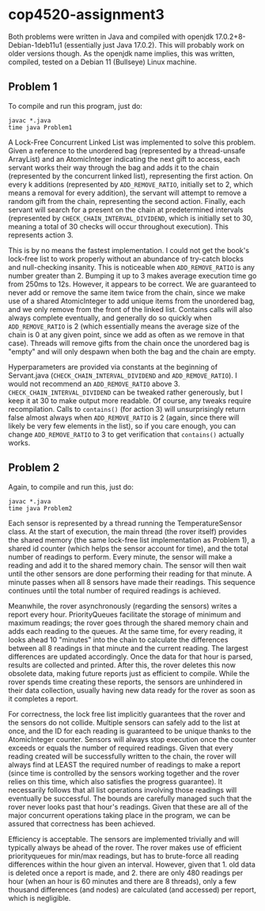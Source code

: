 # cop4520-assignment3

Both problems were written in Java and compiled with openjdk 17.0.2+8-Debian-1deb11u1 (essentially just Java 17.0.2). This will probably work on older versions though. As the openjdk name implies, this was written, compiled, tested on a Debian 11 (Bullseye) Linux machine.

## Problem 1

To compile and run this program, just do:
  
    javac *.java
    time java Problem1

A Lock-Free Concurrent Linked List was implemented to solve this problem. Given a reference to the unordered bag (represented by a thread-unsafe ArrayList) and an AtomicInteger indicating the next gift to access, each servant works their way through the bag and adds it to the chain (represented by the concurrent linked list), representing the first action. On every k additions (represented by `ADD_REMOVE_RATIO`, initially set to 2, which means a removal for every addition), the servant will attempt to remove a random gift from the chain, representing the second action. Finally, each servant will search for a present on the chain at predetermined intervals (represented by `CHECK_CHAIN_INTERVAL_DIVIDEND`, which is initially set to 30, meaning a total of 30 checks will occur throughout execution).  This represents action 3.

This is by no means the fastest implementation. I could not get the book's lock-free list to work properly without an abundance of try-catch blocks and null-checking insanity. This is noticeable when `ADD_REMOVE_RATIO` is any number greater than 2. Bumping it up to 3 makes average execution time go from 250ms to 12s. However, it appears to be correct. We are guaranteed to never add or remove the same item twice from the chain, since we make use of a shared AtomicInteger to add unique items from the unordered bag, and we only remove from the front of the linked list. Contains calls will also always complete eventually, and generally do so quickly when `ADD_REMOVE_RATIO` is 2 (which essentially means the average size of the chain is 0 at any given point, since we add as often as we remove in that case). Threads will remove gifts from the chain once the unordered bag is "empty" and will only despawn when both the bag and the chain are empty.

Hyperparameters are provided via constants at the beginning of Servant.java (`CHECK_CHAIN_INTERVAL_DIVIDEND` and `ADD_REMOVE_RATIO`). I would not recommend an `ADD_REMOVE_RATIO` above 3. `CHECK_CHAIN_INTERVAL_DIVIDEND` can be tweaked rather generously, but I keep it at 30 to make output more readable. Of course, any tweaks require recompilation. Calls to `contains()` (for action 3) will unsurprisingly return false almost always when `ADD_REMOVE_RATIO` is 2 (again, since there will likely be very few elements in the list), so if you care enough, you can change `ADD_REMOVE_RATIO` to 3 to get verification that `contains()` actually works.

## Problem 2

Again, to compile and run this, just do:

    javac *.java
    time java Problem2
    
Each sensor is represented by a thread running the TemperatureSensor class. At the start of execution, the main thread (the rover itself) provides the shared memory (the same lock-free list implementation as Problem 1), a shared id counter (which helps the sensor account for time), and the total number of readings to perform. Every minute, the sensor will make a reading and add it to the shared memory chain. The sensor will then wait until the other sensors are done performing their reading for that minute. A minute passes when all 8 sensors have made their readings. This sequence continues until the total number of required readings is achieved. 

Meanwhile, the rover asynchronously (regarding the sensors) writes a report every hour. PriorityQueues facilitate the storage of minimum and maximum readings; the rover goes through the shared memory chain and adds each reading to the queues. At the same time, for every reading, it looks ahead 10 "minutes" into the chain to calculate the differences between all 8 readings in that minute and the current reading. The largest differences are updated accordingly. Once the data for that hour is parsed, results are collected and printed. After this, the rover deletes this now obsolete data, making future reports just as efficient to compile. While the rover spends time creating these reports, the sensors are unhindered in their data collection, usually having new data ready for the rover as soon as it completes a report.

For correctness, the lock free list implicitly guarantees that the rover and the sensors do not collide. Multiple sensors can safely add to the list at once, and the ID for each reading is guaranteed to be unique thanks to the AtomicInteger counter. Sensors will always stop execution once the counter exceeds or equals the number of required readings. Given that every reading created will be successfully written to the chain, the rover will always find at LEAST the required number of readings to make a report (since time is controlled by the sensors working together and the rover relies on this time, which also satisfies the progress guarantee). It necessarily follows that all list operations involving those readings will eventually be successful. The bounds are carefully managed such that the rover never looks past that hour's readings. Given that these are all of the major concurrent operations taking place in the program, we can be assured that correctness has been achieved.

Efficiency is acceptable. The sensors are implemented trivially and will typically always be ahead of the rover. The rover makes use of efficient priorityqueues for min/max readings, but has to brute-force all reading differences within the hour given an interval. However, given that 1. old data is deleted once a report is made, and 2. there are only 480 readings per hour (when an hour is 60 minutes and there are 8 threads), only a few thousand differences (and nodes) are calculated (and accessed) per report, which is negligible. 

